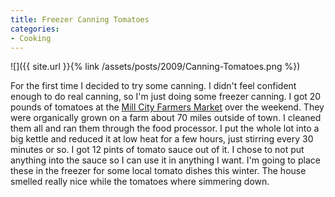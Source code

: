 ```yaml
---
title: Freezer Canning Tomatoes
categories:
- Cooking
---
```


![]({{ site.url }}{% link /assets/posts/2009/Canning-Tomatoes.png %})
  



For the first time I decided to try some canning. I didn't feel confident enough to do real canning, so I'm just doing some freezer canning. I got 20 pounds of tomatoes at the [Mill City Farmers Market](http://www.millcityfarmersmarket.org/) over the weekend. They were organically grown on a farm about 70 miles outside of town. I cleaned them all and ran them through the food processor. I put the whole lot into a big kettle and reduced it at low heat for a few hours, just stirring every 30 minutes or so.
I got 12 pints of tomato sauce out of it. I chose to not put anything into the sauce so I can use it in anything I want. I'm going to place these in the freezer for some local tomato dishes this winter. The house smelled really nice while the tomatoes where simmering down.
